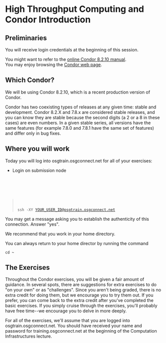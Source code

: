 # High Throughput Computing and Condor Introduction

## Preliminaries

You will receive login credentials at the beginning of this session. 

You might want to refer to the [online Condor 8.2.10 manual](http://research.cs.wisc.edu/htcondor/manual/v8.2/).<br>
You may enjoy browsing the [Condor web page](http://www.cs.wisc.edu/condor/).<br>

## Which Condor?
We will be using Condor 8.2.10, which is a recent production version of Condor.

Condor has two coexisting types of releases at any given time: stable and development. Condor 8.2.X and 7.8.x are considered stable releases, and you can know they are stable because the second digits (a 2 or a 8 in these cases) are  even numbers. In a given stable series, all versions have the same features (for example 7.8.0 and 7.8.1 have the same set of features) and differ only in bug fixes.

## Where you will work

Today you will log into osgtrain.osgconnect.net for all of your exercises:

   * Login on submission node <pre class="screen"><code>
> ssh -XY YOUR_USER_ID@osgtrain.osgconnect.net
</code></pre>

You may get a message asking you to establish the authenticity of this connection. Answer "yes". 

We recommend that you work in your home directory. 

You can always return to your home director by running the command <pre><code>cd ~</code></pre>

## The Exercises

Throughout the Condor exercises, you will be given a fair amount of guidance. In several spots, there are suggestions for extra exercises to do "on your own" or as "challenges". Since you aren't being graded, there is no extra credit for doing them, but we encourage you to try them out. If you prefer, you can come back to the extra credit after you've completed the basic exercises. If you simply cruise through the exercises, you'll probably have free time--we encourage you to delve in more deeply.

For all of the exercises, we'll assume that you are logged into osgtrain.osgconnect.net. You should have received your name and password for training.osgconnect.net at the beginning of the Computation Infrastructures lecture.
